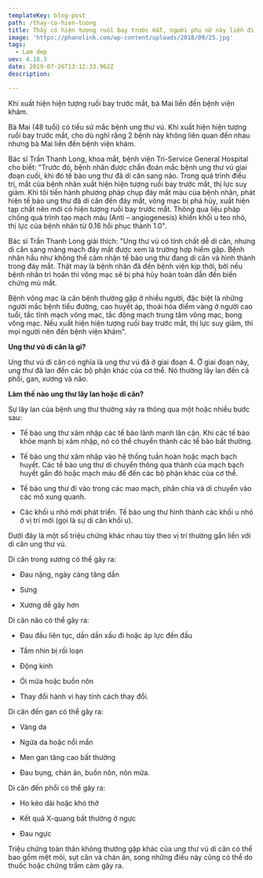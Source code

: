 ```yaml
---
templateKey: blog-post
path: /thay-co-hien-tuong
title: Thấy có hiện tượng ruồi bay trước mắt, người phụ nữ này liền đi khám thì giật mình
image: 'https://phanolink.com/wp-content/uploads/2018/09/25.jpg' 
tags:
  - Lam dep
uev: 4.18.3
date: 2019-07-26T13:12:33.962Z
description:

---
```



Khi xuất hiện hiện tượng ruồi bay trước mắt, bà Mai liền đến bệnh viện khám.

Bà Mai (48 tuổi) có tiểu sử mắc bệnh ung thư vú. Khi xuất hiện hiện tượng ruồi bay trước mắt, cho dù nghĩ rằng 2 bệnh này không liên quan đến nhau nhưng bà Mai liền đến bệnh viện khám.

Bác sĩ Trần Thanh Long, khoa mắt, bệnh viện Tri-Service General Hospital cho biết: "Trước đó, bệnh nhân được chẩn đoán mắc bệnh ung thư vú giai đoạn cuối, khi đó tế bào ung thư đã di căn sang não. Trong quá trình điều trị, mắt của bệnh nhân xuất hiện hiện tượng ruồi bay trước mắt, thị lực suy giảm. Khi tôi tiến hành phương pháp chụp đáy mắt màu của bệnh nhân, phát hiện tế bào ung thư đã di căn đến đáy mắt, võng mạc bị phá hủy, xuất hiện tạp chất nên mới có hiện tượng ruồi bay trước mắt. Thông qua liệu pháp chống quá trình tạo mạch máu (Anti – angiogenesis) khiến khối u teo nhỏ, thị lực của bệnh nhân từ 0.16 hồi phục thành 1.0".

Bác sĩ Trần Thanh Long giải thích: "Ung thư vú có tính chất dễ di căn, nhưng di căn sang màng mạch đáy mắt được xem là trường hợp hiếm gặp. Bệnh nhân hầu như không thể cảm nhận tế bào ung thư đang di căn và hình thành trong đáy mắt. Thật may là bệnh nhân đã đến bệnh viện kịp thời, bởi nếu bệnh nhân trì hoãn thì võng mạc sẽ bị phá hủy hoàn toàn dẫn đến biến chứng mù mắt.

Bệnh võng mạc là căn bệnh thường gặp ở nhiều người, đặc biệt là những người mắc bệnh tiểu đường, cao huyết áp, thoái hóa điểm vàng ở người cao tuổi, tắc tĩnh mạch võng mạc, tắc động mạch trung tâm võng mạc, bong võng mạc. Nếu xuất hiện hiện tượng ruồi bay trước mắt, thị lực suy giảm, thì mọi người nên đến bệnh viện khám".

**Ung thư vú di căn là gì?**

Ung thư vú di căn có nghĩa là ung thư vú đã ở giai đoạn 4. Ở giai đoạn này, ung thư đã lan đến các bộ phận khác của cơ thể. Nó thường lây lan đến cả phổi, gan, xương và não.

**Làm thế nào ung thư lây lan hoặc di căn?**

Sự lây lan của bệnh ung thư thường xảy ra thông qua một hoặc nhiều bước sau:

- Tế bào ung thư xâm nhập các tế bào lành mạnh lân cận. Khi các tế bào khỏe mạnh bị xâm nhập, nó có thể chuyển thành các tế bào bất thường.

- Tế bào ung thư xâm nhập vào hệ thống tuần hoàn hoặc mạch bạch huyết. Các tế bào ung thư di chuyển thông qua thành của mạch bạch huyết gần đó hoặc mạch máu để đến các bộ phận khác của cơ thể.

- Tế bào ung thư đi vào trong các mao mạch, phân chia và di chuyển vào các mô xung quanh.

- Các khối u nhỏ mới phát triển. Tế bào ung thư hình thành các khối u nhỏ ở vị trí mới (gọi là sự di căn khối u).

Dưới đây là một số triệu chứng khác nhau tùy theo vị trí thường gắn liền với di căn ung thư vú. 

Di căn trong xương có thể gây ra:

- Đau nặng, ngày càng tăng dần

- Sưng

- Xương dễ gãy hơn

Di căn não có thể gây ra:

- Đau đầu liên tục, dần dần xấu đi hoặc áp lực đến đầu

- Tầm nhìn bị rối loạn

- Động kinh

- Ói mửa hoặc buồn nôn

- Thay đổi hành vi hay tính cách thay đổi.

Di căn đến gan có thể gây ra:

- Vàng da

- Ngứa da hoặc nổi mẩn

- Men gan tăng cao bất thường

- Đau bụng, chán ăn, buồn nôn, nôn mửa.

Di căn đến phổi có thể gây ra:

- Ho kéo dài hoặc khó thở

- Kết quả X-quang bất thường ở ngực

- Đau ngực

Triệu chứng toàn thân không thường gặp khác của ung thư vú di căn có thể bao gồm mệt mỏi, sụt cân và chán ăn, song những điều này cũng có thể do thuốc hoặc chứng trầm cảm gây ra.